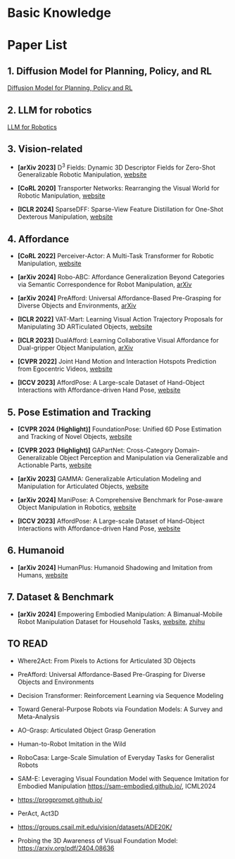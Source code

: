 # Basic Knowledge


# Paper List
## 1. Diffusion Model for Planning, Policy, and RL
[Diffusion Model for Planning, Policy and RL](./diffusion_model.md/#1-diffusion-model-for-planning-policy-and-rl)

## 2. LLM for robotics
[LLM for Robotics](./llm.md/#4-llm-for-robotics)

## 3. Vision-related
* **[arXiv 2023]** D<sup>3</sup> Fields: Dynamic 3D Descriptor Fields for Zero-Shot Generalizable Robotic Manipulation, [website](https://robopil.github.io/d3fields/)

* **[CoRL 2020]** Transporter Networks: Rearranging the Visual World for Robotic Manipulation, [website](https://transporternets.github.io)

* **[ICLR 2024]** SparseDFF: Sparse-View Feature Distillation for One-Shot Dexterous Manipulation, [website](https://arxiv.org/abs/2310.16838)


## 4. Affordance
* **[CoRL 2022]** Perceiver-Actor: A Multi-Task Transformer for Robotic Manipulation, [website](https://peract.github.io/)

* **[arXiv 2024]** Robo-ABC: Affordance Generalization Beyond Categories via Semantic Correspondence for Robot Manipulation, [arXiv](https://arxiv.org/abs/2401.07487)

* **[arXiv 2024]** PreAfford: Universal Affordance-Based Pre-Grasping for Diverse Objects and Environments, [arXiv](https://air-discover.github.io/PreAfford/)

* **[ICLR 2022]** VAT-Mart: Learning Visual Action Trajectory Proposals for Manipulating 3D ARTiculated Objects, [website](https://hyperplane-lab.github.io/vat-mart/)

* **[ICLR 2023]** DualAfford: Learning Collaborative Visual Affordance for Dual-gripper Object Manipulation, [arXiv](https://arxiv.org/abs/2207.01971)

* **[CVPR 2022]** Joint Hand Motion and Interaction Hotspots Prediction from Egocentric Videos, [website](https://stevenlsw.github.io/hoi-forecast/)

* **[ICCV 2023]** AffordPose: A Large-scale Dataset of Hand-Object Interactions with Affordance-driven Hand Pose, [website](https://affordpose.github.io/)

## 5. Pose Estimation and Tracking
* **[CVPR 2024 (Highlight)]** FoundationPose: Unified 6D Pose Estimation and Tracking of Novel Objects, [website](https://nvlabs.github.io/FoundationPose/)

* **[CVPR 2023 (Highlight)]** GAPartNet: Cross-Category Domain-Generalizable Object Perception and Manipulation via Generalizable and Actionable Parts, [website](https://pku-epic.github.io/GAPartNet/)

* **[arXiv 2023]** GAMMA: Generalizable Articulation Modeling and Manipulation for Articulated Objects, [website](https://sites.google.com/view/gamma-articulation)

* **[arXiv 2024]** ManiPose: A Comprehensive Benchmark for Pose-aware Object Manipulation in Robotics, [website](https://sites.google.com/view/manipose)

* **[ICCV 2023]** AffordPose: A Large-scale Dataset of Hand-Object Interactions with Affordance-driven Hand Pose, [website](https://affordpose.github.io/)

## 6. Humanoid
* **[arXiv 2024]** HumanPlus: Humanoid Shadowing and Imitation from Humans, [website](https://humanoid-ai.github.io/)


## 7. Dataset & Benchmark
* **[arXiv 2024]** Empowering Embodied Manipulation: A Bimanual-Mobile Robot Manipulation Dataset for Household Tasks, [website](https://embodiedrobot.github.io/), [zhihu](https://zhuanlan.zhihu.com/p/688624666?utm_medium=social&utm_psn=1756405102318243840&utm_source=wechat_sessiong)


## TO READ

* Where2Act: From Pixels to Actions for Articulated 3D Objects

* PreAfford: Universal Affordance-Based Pre-Grasping for Diverse Objects and Environments

* Decision Transformer: Reinforcement Learning via Sequence Modeling

* Toward General-Purpose Robots via Foundation Models: A Survey and Meta-Analysis

* AO-Grasp: Articulated Object Grasp Generation

* Human-to-Robot Imitation in the Wild

* RoboCasa: Large-Scale Simulation of Everyday Tasks for Generalist Robots

* SAM-E: Leveraging Visual Foundation Model with Sequence Imitation for Embodied Manipulation https://sam-embodied.github.io/, ICML2024

* https://progprompt.github.io/

* PerAct, Act3D

* https://groups.csail.mit.edu/vision/datasets/ADE20K/

* Probing the 3D Awareness of Visual Foundation Model: https://arxiv.org/pdf/2404.08636
